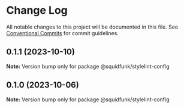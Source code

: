 # Change Log

All notable changes to this project will be documented in this file.
See [Conventional Commits](https://conventionalcommits.org) for commit guidelines.

## 0.1.1 (2023-10-10)

**Note:** Version bump only for package @squidfunk/stylelint-config





## 0.1.0 (2023-10-06)

**Note:** Version bump only for package @squidfunk/stylelint-config
